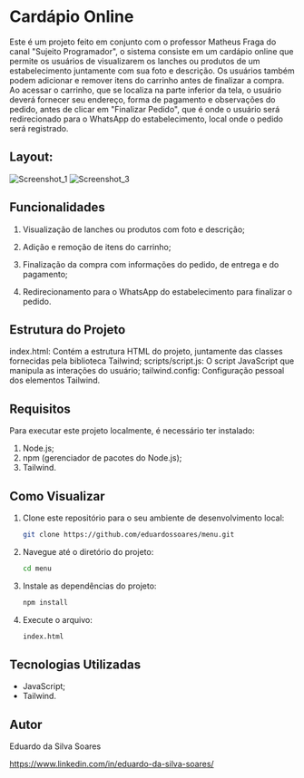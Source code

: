 # Cardápio Online

Este é um projeto feito em conjunto com o professor Matheus Fraga do canal "Sujeito Programador", o sistema consiste em um cardápio online que permite os usuários de visualizarem os lanches ou produtos de um estabelecimento juntamente com sua foto e descrição. Os usuários também podem adicionar e remover itens do carrinho antes de finalizar a compra. Ao acessar o carrinho, que se localiza na parte inferior da tela, o usuário deverá fornecer seu endereço, forma de pagamento e observações do pedido, antes de  clicar em "Finalizar Pedido", que é onde o usuário será redirecionado para o WhatsApp do estabelecimento, local onde o pedido será registrado.

## Layout:
![Screenshot_1](https://github.com/eduardossoares/menu/assets/128731192/b24771da-6f75-45ef-b951-2e79fdfbb20c)
![Screenshot_3](https://github.com/eduardossoares/menu/assets/128731192/388cb6a1-dcd6-40fe-8858-78d3a095ce9f)

## Funcionalidades

1. Visualização de lanches ou produtos com foto e descrição;

2. Adição e remoção de itens do carrinho;

3. Finalização da compra com informações do pedido, de entrega e do pagamento;

4. Redirecionamento para o WhatsApp do estabelecimento para finalizar o pedido.

## Estrutura do Projeto

index.html: Contém a estrutura HTML do projeto, juntamente das classes fornecidas pela biblioteca Tailwind;
scripts/script.js: O script JavaScript que manipula as interações do usuário;
tailwind.config: Configuração pessoal dos elementos Tailwind.

## Requisitos

Para executar este projeto localmente, é necessário ter instalado:

1. Node.js;
2. npm (gerenciador de pacotes do Node.js);
3. Tailwind.

## Como Visualizar

1. Clone este repositório para o seu ambiente de desenvolvimento local:
   ```bash
   git clone https://github.com/eduardossoares/menu.git
   ```

2. Navegue até o diretório do projeto:
   ```bash
   cd menu
   ```

3. Instale as dependências do projeto:
   ```bash
   npm install
   ```
4. Execute o arquivo:
   ```bash
   index.html
   ```

## Tecnologias Utilizadas

- JavaScript;
- Tailwind.

## Autor

Eduardo da Silva Soares

https://www.linkedin.com/in/eduardo-da-silva-soares/
